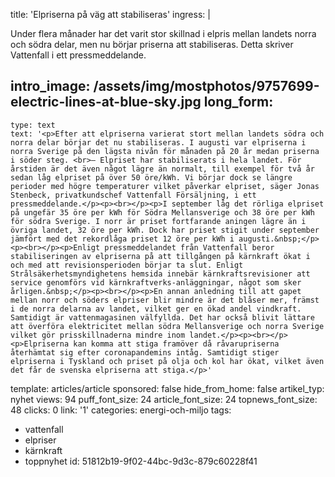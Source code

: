 title: 'Elpriserna på väg att stabiliseras'
ingress: |
  <p>Under flera månader har det varit stor skillnad i elpris mellan landets norra och södra delar, men nu börjar priserna att stabiliseras. Detta skriver Vattenfall i ett pressmeddelande.
  </p>
  
intro_image: /assets/img/mostphotos/9757699-electric-lines-at-blue-sky.jpg
long_form:
  -
    type: text
    text: '<p>Efter att elpriserna varierat stort mellan landets södra och norra delar börjar det nu stabiliseras. I augusti var elpriserna i norra Sverige på den lägsta nivån för månaden på 20 år medan priserna i söder steg. <br>– Elpriset har stabiliserats i hela landet. För årstiden är det även något lägre än normalt, till exempel för två år sedan låg elpriset på över 50 öre/kWh. Vi börjar dock se längre perioder med högre temperaturer vilket påverkar elpriset, säger Jonas Stenbeck, privatkundschef Vattenfall Försäljning, i ett pressmeddelande.</p><p><br></p><p>I september låg det rörliga elpriset på ungefär 35 öre per kWh för Södra Mellansverige och 38 öre per kWh för södra Sverige. I norr är priset fortfarande aningen lägre än i övriga landet, 32 öre per kWh. Dock har priset stigit under september jämfört med det rekordlåga priset 12 öre per kWh i augusti.&nbsp;</p><p><br></p><p>Enligt pressmeddelandet från Vattenfall beror stabiliseringen av elpriserna på att tillgången på kärnkraft ökat i och med att revisionsperioden börjar ta slut. Enligt Strålsäkerhetsmyndighetens hemsida innebär kärnkraftsrevisioner att service genomförs vid kärnkraftverks-anläggningar, något som sker årligen.&nbsp;</p><p><br></p><p>En annan anledning till att gapet mellan norr och söders elpriser blir mindre är det blåser mer, främst i de norra delarna av landet, vilket ger en ökad andel vindkraft. Samtidigt är vattenmagasinen välfyllda. Det har också blivit lättare att överföra elektricitet mellan södra Mellansverige och norra Sverige vilket gör prisskillnaderna mindre inom landet.</p><p><br></p><p>Elpriserna kan komma att stiga framöver då råvarupriserna återhämtat sig efter coronapandemins intåg. Samtidigt stiger elpriserna i Tyskland och priset på olja och kol har ökat, vilket även det får de svenska elpriserna att stiga.</p>'
template: articles/article
sponsored: false
hide_from_home: false
artikel_typ: nyhet
views: 94
puff_font_size: 24
article_font_size: 24
topnews_font_size: 48
clicks: 0
link: '1'
categories: energi-och-miljo
tags:
  - vattenfall
  - elpriser
  - kärnkraft
  - toppnyhet
id: 51812b19-9f02-44bc-9d3c-879c60228f41
